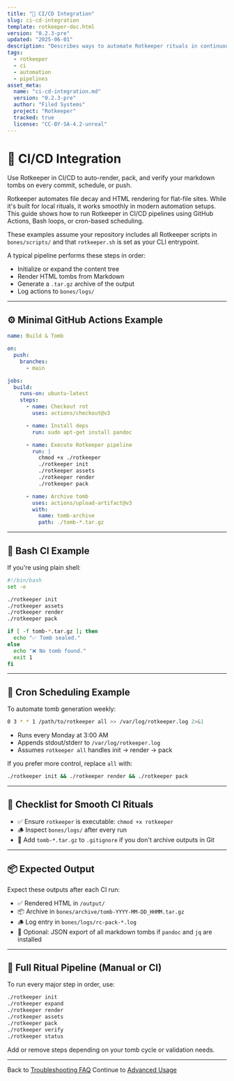 ```yaml
---
title: "🔁 CI/CD Integration"
slug: ci-cd-integration
template: rotkeeper-doc.html
version: "0.2.3-pre"
updated: "2025-06-01"
description: "Describes ways to automate Rotkeeper rituals in continuous integration pipelines, including dry-run audits and artifact exports."
tags:
  - rotkeeper
  - ci
  - automation
  - pipelines
asset_meta:
  name: "ci-cd-integration.md"
  version: "0.2.3-pre"
  author: "Filed Systems"
  project: "Rotkeeper"
  tracked: true
  license: "CC-BY-SA-4.2-unreal"
---
```


# 🔁 CI/CD Integration

Use Rotkeeper in CI/CD to auto-render, pack, and verify your markdown tombs on every commit, schedule, or push.

Rotkeeper automates file decay and HTML rendering for flat-file sites. While it's built for local rituals, it works smoothly in modern automation setups. This guide shows how to run Rotkeeper in CI/CD pipelines using GitHub Actions, Bash loops, or cron-based scheduling.

These examples assume your repository includes all Rotkeeper scripts in `bones/scripts/` and that `rotkeeper.sh` is set as your CLI entrypoint.

A typical pipeline performs these steps in order:
- Initialize or expand the content tree
- Render HTML tombs from Markdown
- Generate a `.tar.gz` archive of the output
- Log actions to `bones/logs/`

***

## ⚙️ Minimal GitHub Actions Example

```yaml
name: Build & Tomb

on:
  push:
    branches:
      - main

jobs:
  build:
    runs-on: ubuntu-latest
    steps:
      - name: Checkout rot
        uses: actions/checkout@v3

      - name: Install deps
        run: sudo apt-get install pandoc

      - name: Execute Rotkeeper pipeline
        run: |
          chmod +x ./rotkeeper
          ./rotkeeper init
          ./rotkeeper assets
          ./rotkeeper render
          ./rotkeeper pack

      - name: Archive tomb
        uses: actions/upload-artifact@v3
        with:
          name: tomb-archive
          path: ./tomb-*.tar.gz
```

***

## 🧪 Bash CI Example

If you're using plain shell:

```bash
#!/bin/bash
set -e

./rotkeeper init
./rotkeeper assets
./rotkeeper render
./rotkeeper pack

if [ -f tomb-*.tar.gz ]; then
  echo "✅ Tomb sealed."
else
  echo "❌ No tomb found."
  exit 1
fi
```

***

## 📆 Cron Scheduling Example

To automate tomb generation weekly:

```bash
0 3 * * 1 /path/to/rotkeeper all >> /var/log/rotkeeper.log 2>&1
```

- Runs every Monday at 3:00 AM
- Appends stdout/stderr to `/var/log/rotkeeper.log`
- Assumes `rotkeeper all` handles init → render → pack

If you prefer more control, replace `all` with:

```bash
./rotkeeper init && ./rotkeeper render && ./rotkeeper pack
```

***

## 🧠 Checklist for Smooth CI Rituals

- ✅ Ensure `rotkeeper` is executable: `chmod +x rotkeeper`
- 🪵 Inspect `bones/logs/` after every run
- 🚫 Add `tomb-*.tar.gz` to `.gitignore` if you don't archive outputs in Git

***

## 📦 Expected Output

Expect these outputs after each CI run:

- ✅ Rendered HTML in `/output/`
- 📦 Archive in `bones/archive/tomb-YYYY-MM-DD_HHMM.tar.gz`
- 🪵 Log entry in `bones/logs/rc-pack-*.log`
- 🧾 Optional: JSON export of all markdown tombs if `pandoc` and `jq` are installed

***

## 🔁 Full Ritual Pipeline (Manual or CI)

To run every major step in order, use:

```bash
./rotkeeper init
./rotkeeper expand
./rotkeeper render
./rotkeeper assets
./rotkeeper pack
./rotkeeper verify
./rotkeeper status
```

Add or remove steps depending on your tomb cycle or validation needs.

***

Back to [Troubleshooting FAQ](troubleshooting-faq.md)
Continue to [Advanced Usage](advanced-usage.md)


<!--
LIMERICK 1
The pipeline was built out of spite,
To render and pack tombs each night.
It looped through each phase,
With ritual haze—
And zipped them up sealed, out of fright.

LIMERICK 2
A cron job awoke at the hour of three,
To carve tombs in binary glee.
With echo and chmod,
It chanted a psalm,
And mailed all the logs back to me.

LIMERICK 3
In GitHub Actions, the workers convened,
As scripts ran in spectral ravine.
They checked asset-meta,
Then gave a wet pat—
And archived each build in routine.

SORA PROMPT 1
"An otherworldly CI/CD pipeline under moonlight, ghostly terminals chanting rituals, spectral GitHub Actions forging tomb archives in an abandoned server room"

SORA PROMPT 2
"A sepia-toned, vintage automation dashboard, with cron glyphs and tombstone icons, lit by flickering console output and haunted by versioned asset-manifests"
-->